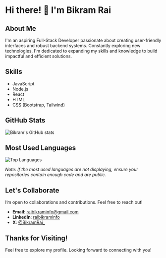 # Hi there! 👋 I'm Bikram Rai

## About Me

I'm an aspiring Full-Stack Developer passionate about creating user-friendly interfaces and robust backend systems. Constantly exploring new technologies, I'm dedicated to expanding my skills and knowledge to build impactful and efficient solutions.

## Skills

- JavaScript
- Node.js
- React
- HTML
- CSS (Bootstrap, Tailwind)

## GitHub Stats

![Bikram's GitHub stats](https://github-readme-stats.vercel.app/api?username=ItsBikramRai&show_icons=true&theme=radical)

## Most Used Languages

![Top Languages](https://github-readme-stats.vercel.app/api/top-langs/?username=ItsBikramRai&layout=compact&theme=radical)

*Note: If the most used languages are not displaying, ensure your repositories contain enough code and are public.*

## Let's Collaborate

I’m open to collaborations and contributions. Feel free to reach out!

- **Email**: [raibikraminfo@gmail.com](mailto:raibikraminfo@gmail.com)
- **LinkedIn**: [raibikraminfo](https://www.linkedin.com/in/raibikraminfo/)
- **X**: [@BikramRai_](https://x.com/BikramRai_)

## Thanks for Visiting!

Feel free to explore my profile. Looking forward to connecting with you!
